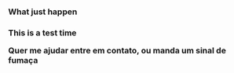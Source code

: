 <H3> What just happen <H3>
  
<p>This is a test time<p>

Quer me ajudar entre em contato, ou manda um sinal de fumaça
